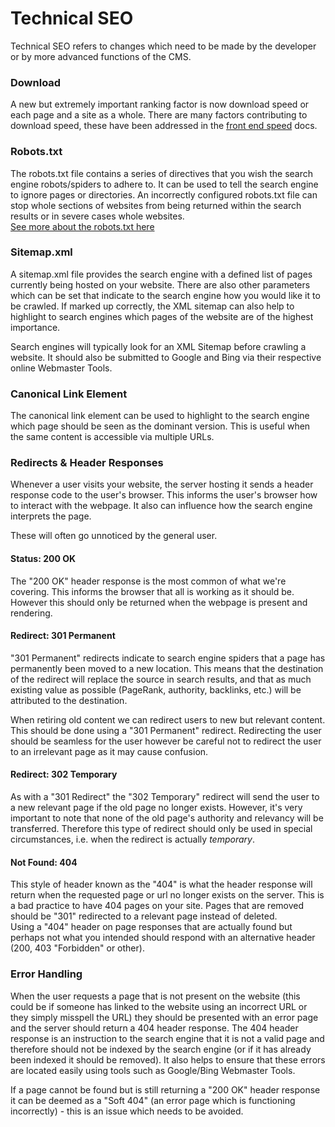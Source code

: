 # Technical SEO
Technical SEO refers to changes which need to be made by the developer or by more advanced functions of the CMS.

### Download
A new but extremely important ranking factor is now download speed or each page and a site as a whole.
There are many factors contributing to download speed, these have been addressed in the [front end speed](speed.md) docs.

### Robots.txt
The robots.txt file contains a series of directives that you wish the search engine robots/spiders to adhere to. It can be used to tell the search engine to ignore pages or directories. An incorrectly configured robots.txt file can stop whole sections of websites from being returned within the search results or in severe cases whole websites.  
[See more about the robots.txt here](http://www.robotstxt.org/)

### Sitemap.xml
A sitemap.xml file provides the search engine with a defined list of pages currently being hosted on your website. There are also other parameters which can be set that indicate to the search engine how you would like it to be crawled. If marked up correctly, the XML sitemap can also help to highlight to search engines which pages of the website are of the highest importance.

Search engines will typically look for an XML Sitemap before crawling a website. It should also be submitted to Google and Bing via their respective online Webmaster Tools.

### Canonical Link Element
The canonical link element can be used to highlight to the search engine which page should be seen as the dominant version. This is useful when the same content is accessible via multiple URLs.

### Redirects & Header Responses
Whenever a user visits your website, the server hosting it sends a header response code to the user's browser. This informs the user's browser how to interact with the webpage. It also can influence how the search engine interprets the page.

These will often go unnoticed by the general user.

#### Status: 200 OK
The "200 OK" header response is the most common of what we're covering. This informs the browser that all is working as it should be. However this should only be returned when the webpage is present and rendering.

#### Redirect: 301 Permanent
"301 Permanent" redirects indicate to search engine spiders that a page has permanently been moved to a new location. This means that the destination of the redirect will replace the source in search results, and that as much existing value as possible (PageRank, authority, backlinks, etc.) will be attributed to the destination.

When retiring old content we can redirect users to new but relevant content. This should be done using a "301 Permanent" redirect. Redirecting the user should be seamless for the user however be careful not to redirect the user to an irrelevant page as it may cause confusion.

#### Redirect: 302 Temporary
As with a "301 Redirect" the "302 Temporary" redirect will send the user to a new relevant page if the old page no longer exists. However, it's very important to note that none of the old page's authority and relevancy will be transferred. Therefore this type of redirect should only be used in special circumstances, i.e. when the redirect is actually *temporary*.  

#### Not Found: 404
This style of header known as the "404" is what the header response will return when the requested page or url no longer exists on the server. This is a bad practice to have 404 pages on your site. Pages that are removed should be "301" redirected to a relevant page instead of deleted.  
Using a "404" header on page responses that are actually found but perhaps not what you intended should respond with an alternative header (200, 403 "Forbidden" or other).

### Error Handling
When the user requests a page that is not present on the website (this could be if someone has linked to the website using an incorrect URL or they simply misspell the URL) they should be presented with an error page and the server should return a 404 header response. The 404 header response is an instruction to the search engine that it is not a valid page and therefore should not be indexed by the search engine (or if it has already been indexed it should be removed). It also helps to ensure that these errors are located easily using tools such as Google/Bing Webmaster Tools.

If a page cannot be found but is still returning a "200 OK" header response it can be deemed as a "Soft 404" (an error page which is functioning incorrectly) - this is an issue which needs to be avoided.
